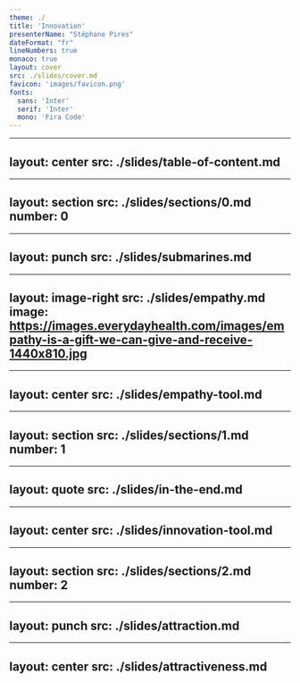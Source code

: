 ```yaml
---
theme: ./
title: 'Innovation'
presenterName: "Stéphane Pires"
dateFormat: "fr"
lineNumbers: true
monaco: true
layout: cover
src: ./slides/cover.md
favicon: 'images/favicon.png'
fonts: 
  sans: 'Inter'
  serif: 'Inter'
  mono: 'Fira Code'
---
```


---
layout: center
src: ./slides/table-of-content.md
---

---
layout: section
src: ./slides/sections/0.md
number: 0
---


---
layout: punch
src: ./slides/submarines.md
---

---
layout: image-right
src: ./slides/empathy.md
image: https://images.everydayhealth.com/images/empathy-is-a-gift-we-can-give-and-receive-1440x810.jpg
---


---
layout: center
src: ./slides/empathy-tool.md
---

---
layout: section
src: ./slides/sections/1.md
number: 1
---

---
layout: quote
src: ./slides/in-the-end.md
---


---
layout: center
src: ./slides/innovation-tool.md
---


---
layout: section
src: ./slides/sections/2.md
number: 2
---




---
layout: punch
src: ./slides/attraction.md
---

---
layout: center
src: ./slides/attractiveness.md
---







